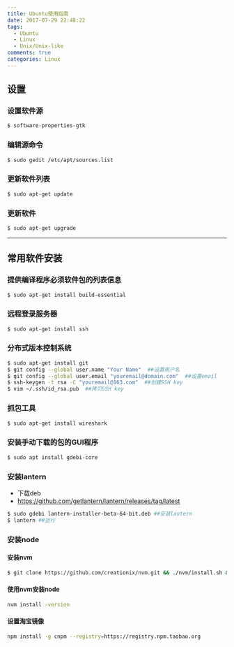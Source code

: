 ```yaml
---
title: Ubuntu使用指南
date: 2017-07-29 22:48:22
tags:
  - Ubuntu
  - Linux
  - Unix/Unix-like
comments: true
categories: Linux
---
```

## 设置
### 设置软件源
``` bash
$ software-properties-gtk
```
<!--more-->

### 编辑源命令
``` bash
$ sudo gedit /etc/apt/sources.list
```

### 更新软件列表
```bash
$ sudo apt-get update  
```
### 更新软件
```bash
$ sudo apt-get upgrade  
```

***

## 常用软件安装

### 提供编译程序必须软件包的列表信息
```bash
$ sudo apt-get install build-essential  
```

### 远程登录服务器
```bash
$ sudo apt-get install ssh 
```

### 分布式版本控制系统
```bash
$ sudo apt-get install git 
$ git config --global user.name "Your Name"  ##设置用户名
$ git config --global user.email "youremail@domain.com"  ##设置email
$ ssh-keygen -t rsa -C "youremail@163.com"  ##创建SSH key
$ vim ~/.ssh/id_rsa.pub  ##拷贝SSH key
```

### 抓包工具
```bash
$ sudo apt-get install wireshark  
```

### 安装手动下载的包的GUI程序
```bash
$ sudo apt install gdebi-core 
```

### 安装lantern
* 下载deb 
* https://github.com/getlantern/lantern/releases/tag/latest

```bash
$ sudo gdebi lantern-installer-beta-64-bit.deb ##安装lantern
$ lantern ##运行
```

### 安装node
#### 安装nvm
```bash
$ git clone https://github.com/creationix/nvm.git && ./nvm/install.sh && . ~/.nvm/nvm.sh  && rm –rf ./nvm
```
#### 使用nvm安装node
```bash
nvm install -version
```

#### 设置淘宝镜像
```bash
npm install -g cnpm --registry=https://registry.npm.taobao.org
```
